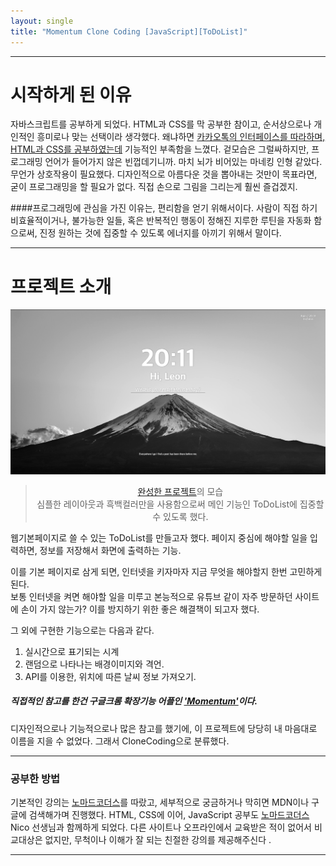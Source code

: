 ```yaml
---
layout: single
title: "Momentum Clone Coding [JavaScript][ToDoList]"
---
```


<!--카테고리도 정할 것 (Study Note?)-->

---

# 시작하게 된 이유

자바스크립트를 공부하게 되었다.
HTML과 CSS를 막 공부한 참이고, 순서상으로나 개인적인 흥미로나 맞는 선택이라 생각했다.
왜냐하면 [카카오톡의 인터페이스를 따라하며, HTML과 CSS를 공부하였는데](https://onlee3.github.io/kokoa-clone/) 기능적인 부족함을 느꼈다.
겉모습은 그럴싸하지만, 프로그래밍 언어가 들어가지 않은 빈껍데기니까. 마치 뇌가 비어있는 마네킹 인형 같았다.
무언가 상호작용이 필요했다. 디자인적으로 아름다운 것을 뽑아내는 것만이 목표라면, 굳이 프로그래밍을 할 필요가 없다. 직접 손으로 그림을 그리는게 훨씬 즐겁겠지.

####프로그래밍에 관심을 가진 이유는, 편리함을 얻기 위해서이다.
사람이 직접 하기 비효율적이거나, 불가능한 일들, 혹은 반복적인 행동이 정해진 지루한 루틴을 자동화 함으로써,
진정 원하는 것에 집중할 수 있도록 에너지를 아끼기 위해서 말이다.

---

# 프로젝트 소개

![ms1.png](/assets/images/ms1.png)

> [<center>완성한 프로젝트](https://onlee3.github.io/MomentumCloneCoding/)의 모습 <br>심플한 레이아웃과 흑백컬러만을 사용함으로써 메인 기능인 ToDoList에 집중할 수 있도록 했다.

웹기본페이지로 쓸 수 있는 ToDoList를 만들고자 했다.
페이지 중심에 해야할 일을 입력하면, 정보를 저장해서 화면에 출력하는 기능.

이를 기본 페이지로 삼게 되면, 인터넷을 키자마자 지금 무엇을 해야할지 한번 고민하게 된다.  
보통 인터넷을 켜면 해야할 일을 미루고 본능적으로 유튜브 같이 자주 방문하던 사이트에 손이 가지 않는가?
이를 방지하기 위한 좋은 해결책이 되고자 했다.

그 외에 구현한 기능으로는 다음과 같다.

1.  실시간으로 표기되는 시계
2.  랜덤으로 나타나는 배경이미지와 격언.
3.  API를 이용한, 위치에 따른 날씨 정보 가져오기.

##### 직접적인 참고를 한건 구글크롬 확장기능 어플인 ['Momentum'](https://chrome.google.com/webstore/detail/momentum/laookkfknpbbblfpciffpaejjkokdgca)이다.

디자인적으로나 기능적으로나 많은 참고를 했기에, 이 프로젝트에 당당히 내 마음대로 이름을 지을 수 없었다. 그래서 CloneCoding으로 분류했다.

---

### 공부한 방법

기본적인 강의는 [노마드코더스](https://nomadcoders.co/)를 따랐고, 세부적으로 궁금하거나 막히면 MDN이나 구글에 검색해가며 진행했다.
HTML, CSS에 이어, JavaScript 공부도 [노마드코더스](https://nomadcoders.co/) Nico 선생님과 함께하게 되었다.
다른 사이트나 오프라인에서 교육받은 적이 없어서 비교대상은 없지만, 무척이나 이해가 잘 되는 친절한 강의를 제공해주신다 .

---
